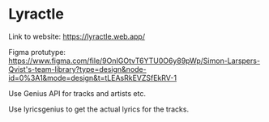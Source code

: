 # Lyractle

Link to website:
https://lyractle.web.app/

Figma protutype:
https://www.figma.com/file/9OnIGOtvT6YTU0O6y89pWp/Simon-Larspers-Qvist's-team-library?type=design&node-id=0%3A1&mode=design&t=tLEAsRkEVZSfEkRV-1

Use Genius API for tracks and artists etc. 

Use lyricsgenius to get the actual lyrics for the tracks. 

